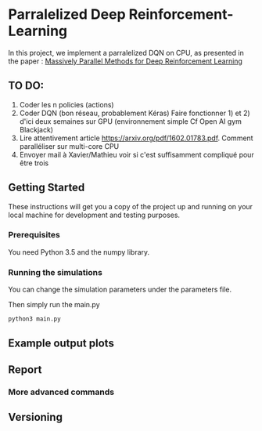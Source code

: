 # Parralelized Deep Reinforcement-Learning

In this project, we implement a parralelized DQN on CPU, as presented in the paper :  [Massively Parallel Methods for Deep Reinforcement Learning](https://arxiv.org/abs/1507.04296)

## TO DO:
1) Coder les n policies (actions)
2) Coder DQN (bon réseau, probablement Kéras)
Faire fonctionner 1) et 2) d'ici deux semaines sur GPU (environnement simple Cf Open AI gym Blackjack)
3) Lire attentivement article https://arxiv.org/pdf/1602.01783.pdf. Comment paralléliser sur multi-core CPU
4) Envoyer mail à Xavier/Mathieu voir si c'est suffisamment compliqué pour être trois


## Getting Started

These instructions will get you a copy of the project up and running on your local machine for development and testing purposes.

### Prerequisites

You need Python 3.5 and the numpy library.

### Running the simulations

You can change the simulation parameters under the parameters file.

Then simply run the main.py

```
python3 main.py
```

## Example output plots


## Report


### More advanced commands


## Versioning


